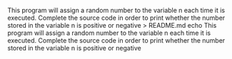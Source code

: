 This program will assign a random number to the variable n each time it is executed. Complete the source code in order to print whether the number stored in the variable n is positive or negative > README.md
echo This program will assign a random number to the variable n each time it is executed. Complete the source code in order to print whether the number stored in the variable n is positive or negative
